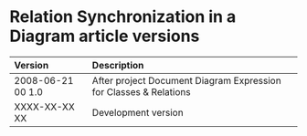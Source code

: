 ﻿Relation Synchronization in a Diagram article versions
======================================================

|Version|Description|
| :- | :- |
|2008-06-21 00  1.0|After project Document Diagram Expression for Classes & Relations|
|XXXX-XX-XX XX|Development version|

